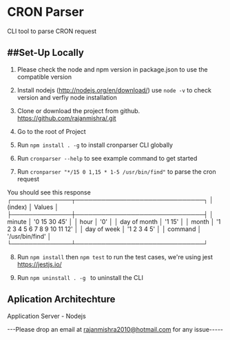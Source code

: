 CRON Parser
============================================

CLI tool to parse CRON request



##Set-Up Locally
----------------------

1. Please check the node and npm version in package.json to use the compatible version

2. Install nodejs (http://nodejs.org/en/download/) use ``` node -v ``` to check version and verfiy node installation

3. Clone or download the project from github. https://github.com/rajanmishra/.git

4. Go to the root of Project 

5. Run ``` npm install . -g ``` to install cronparser CLI globally

6. Run ``` cronparser --help ``` to see example command to get started

7. Run ``` cronparser "*/15 0 1,15 * 1-5 /usr/bin/find" ``` to parse the cron request

You should see this response
┌──────────────┬──────────────────────────────┐
│   (index)    │            Values            │
├──────────────┼──────────────────────────────┤
│    minute    │         '0 15 30 45'         │
│     hour     │             '0'              │
│ day of month │            '1 15'            │
│    month     │ '1 2 3 4 5 6 7 8 9 10 11 12' │
│ day of week  │         '1 2 3 4 5'          │
│   command    │       '/usr/bin/find'        │
└──────────────┴──────────────────────────────┘

8. Run ``` npm install ``` then ``` npm test ``` to run the test cases, we're using jest https://jestjs.io/

9. Run ``` npm uninstall . -g  ``` to uninstall the CLI


## Aplication Architechture

Application Server - Nodejs


---Please drop an email at rajanmishra2010@hotmail.com for any issue-----